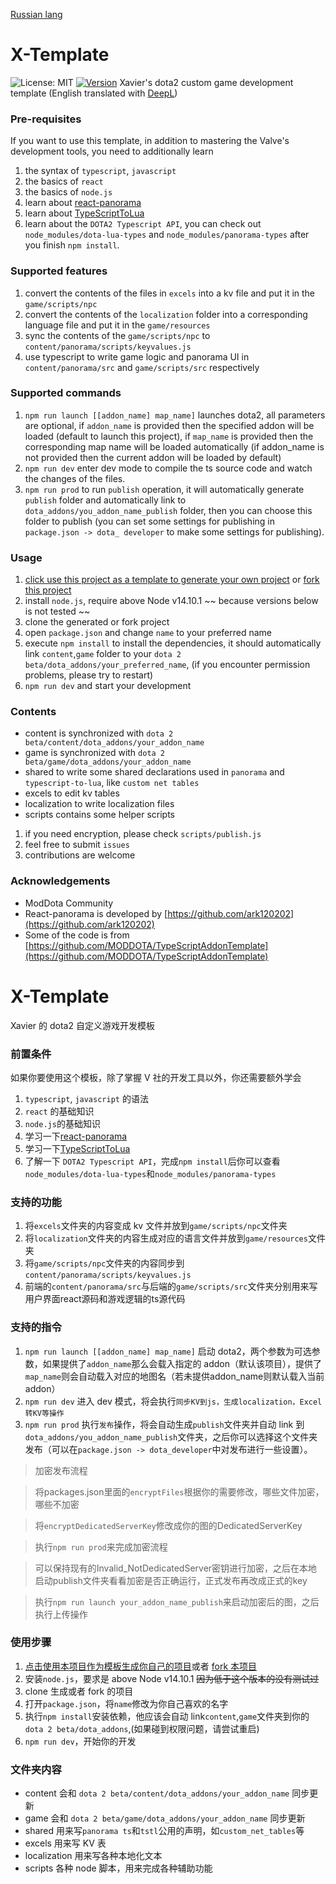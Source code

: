 [Russian lang](https://github.com/XavierCHN/x-template/blob/master/readme_rus.md)
# X-Template
![License: MIT](https://img.shields.io/badge/License-MIT-yellow.svg) [![Version](https://img.shields.io/github/release/XavierCHN/x-template.svg)]()
Xavier's dota2 custom game development template (English translated with [DeepL](https://www.deepl.com))

### Pre-requisites
If you want to use this template, in addition to mastering the Valve's development tools, you need to additionally learn
1. the syntax of `typescript`, `javascript`
2. the basics of `react`
3. the basics of `node.js`
4. learn about [react-panorama](https://github.com/ark120202/react-panorama)
5. learn about [TypeScriptToLua](https://github.com/TypeScriptToLua/TypeScriptToLua)
6. learn about the `DOTA2 Typescript API`, you can check out `node_modules/dota-lua-types` and `node_modules/panorama-types` after you finish `npm install`.

### Supported features
1. convert the contents of the files in `excels` into a kv file and put it in the `game/scripts/npc`
2. convert the contents of the `localization` folder into a corresponding language file and put it in the `game/resources`
3. sync the contents of the `game/scripts/npc` to `content/panorama/scripts/keyvalues.js`
4. use typescript to write game logic and panorama UI in `content/panorama/src` and `game/scripts/src` respectively

### Supported commands
1. `npm run launch [[addon_name] map_name]` launches dota2, all parameters are optional, if `addon_name` is provided then the specified addon will be loaded (default to launch this project), if `map_name` is provided then the corresponding map name will be loaded automatically (if addon_name is not provided then the current addon will be loaded by default)
2. `npm run dev` enter dev mode to compile the ts source code and watch the changes of the files.
3. `npm run prod` to run `publish` operation, it will automatically generate `publish` folder and automatically link to `dota_addons/you_addon_name_publish` folder, then you can choose this folder to publish (you can set some settings for publishing in `package.json -> dota_ developer` to make some settings for publishing).

### Usage
1. [click use this project as a template to generate your own project](https://github.com/XavierCHN/x-template/generate) or [fork this project](https://github.com/XavierCHN/x-template/fork)
2. install `node.js`, require above Node v14.10.1 ~~ because versions below is not tested ~~
3. clone the generated or fork project
4. open `package.json` and change `name` to your preferred name
5. execute `npm install` to install the dependencies, it should automatically link `content`,`game` folder to your `dota 2 beta/dota_addons/your_preferred_name`, (if you encounter permission problems, please try to restart)
6. `npm run dev` and start your development


### Contents
- content is synchronized with `dota 2 beta/content/dota_addons/your_addon_name`
- game is synchronized with `dota 2 beta/game/dota_addons/your_addon_name`
- shared to write some shared declarations used in `panorama` and `typescript-to-lua`, like `custom net tables`
- excels to edit kv tables
- localization to write localization files
- scripts contains some helper scripts

1. if you need encryption, please check `scripts/publish.js`
2. feel free to submit `issues`
3. contributions are welcome

### Acknowledgements

-   ModDota Community
-   React-panorama is developed by [https://github.com/ark120202](https://github.com/ark120202)
-   Some of the code is from [https://github.com/MODDOTA/TypeScriptAddonTemplate](https://github.com/MODDOTA/TypeScriptAddonTemplate)


# X-Template

Xavier 的 dota2 自定义游戏开发模板

### 前置条件 
如果你要使用这个模板，除了掌握 V 社的开发工具以外，你还需要额外学会
1. `typescript`, `javascript` 的语法 
2. `react` 的基础知识
3. `node.js`的基础知识
4. 学习一下[react-panorama](https://github.com/ark120202/react-panorama)
5. 学习一下[TypeScriptToLua](https://github.com/TypeScriptToLua/TypeScriptToLua)
6. 了解一下 `DOTA2 Typescript API`，完成`npm install`后你可以查看`node_modules/dota-lua-types`和`node_modules/panorama-types`


### 支持的功能
1. 将`excels`文件夹的内容变成 kv 文件并放到`game/scripts/npc`文件夹
2. 将`localization`文件夹的内容生成对应的语言文件并放到`game/resources`文件夹
3. 将`game/scripts/npc`文件夹的内容同步到`content/panorama/scripts/keyvalues.js`
4. 前端的`content/panorama/src`与后端的`game/scripts/src`文件夹分别用来写用户界面react源码和游戏逻辑的ts源代码


###  支持的指令
1. `npm run launch [[addon_name] map_name]` 启动 dota2，两个参数为可选参数，如果提供了`addon_name`那么会载入指定的 addon（默认该项目），提供了`map_name`则会自动载入对应的地图名（若未提供addon_name则默认载入当前addon）
2. `npm run dev` 进入 dev 模式，将会执行`同步KV到js，生成localization，Excel转KV等操作`
3. `npm run prod` 执行`发布`操作，将会自动生成`publish`文件夹并自动 link 到`dota_addons/you_addon_name_publish`文件夹，之后你可以选择这个文件夹发布（可以在`package.json -> dota_developer`中对发布进行一些设置）。
> 加密发布流程

> 将packages.json里面的`encryptFiles`根据你的需要修改，哪些文件加密，哪些不加密

> 将`encryptDedicatedServerKey`修改成你的图的DedicatedServerKey

> 执行`npm run prod`来完成加密流程

> 可以保持现有的Invalid_NotDedicatedServer密钥进行加密，之后在本地启动publish文件夹看看加密是否正确运行，正式发布再改成正式的key

> 执行`npm run launch your_addon_name_publish`来启动加密后的图，之后执行上传操作


### 使用步骤
1. [点击使用本项目作为模板生成你自己的项目](https://github.com/XavierCHN/x-template/generate)或者 [fork 本项目](https://github.com/XavierCHN/x-template/fork)
2. 安装`node.js`，要求是 above Node v14.10.1 ~~因为低于这个版本的没有测试过~~
3. clone 生成或者 fork 的项目
4. 打开`package.json`，将`name`修改为你自己喜欢的名字
5. 执行`npm install`安装依赖，他应该会自动 link`content`,`game`文件夹到你的`dota 2 beta/dota_addons`,(如果碰到权限问题，请尝试重启)
6. `npm run dev`，开始你的开发

### 文件夹内容
-   content 会和 `dota 2 beta/content/dota_addons/your_addon_name` 同步更新
-   game 会和 `dota 2 beta/game/dota_addons/your_addon_name` 同步更新
-   shared 用来写`panorama ts`和`tstl`公用的声明，如`custom_net_tables`等
-   excels 用来写 KV 表
-   localization 用来写各种本地化文本
-   scripts 各种 node 脚本，用来完成各种辅助功能
